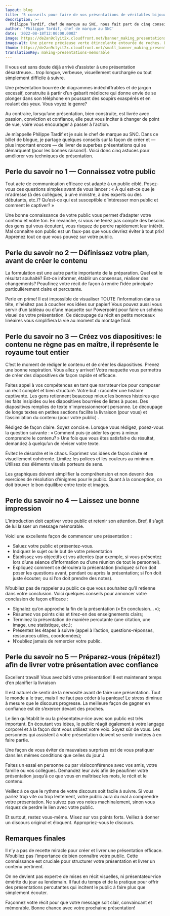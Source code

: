 ```yaml
---
layout: blog
title: '5 conseils pour faire de vos présentations de véritables bijoux'
description: >-
  Philippe Tardif, chef de marque au SNC, nous fait part de cinq conseils sur la façon de créer et — plus important encore — livrer des présentations qui se démarquent. 
author: 'Philippe Tardif, chef de marque au SNC'
date: '2022-08-18T12:00:00.000Z'
image: https://de2an9clyit2x.cloudfront.net/banner_making_presentations_memorable_f9e0ae0042.jpeg
image-alt: Une pierre précieuse verte étincelante entourée de roches. Elle se démarque des autres pierres.
thumb: https://de2an9clyit2x.cloudfront.net/small_banner_making_presentations_memorable_f9e0ae0042.jpeg
translationKey: making-presentations-memorable
---
```

Il vous est sans doute déjà arrivé d’assister à une présentation désastreuse… trop longue, verbeuse, visuellement surchargée ou tout simplement difficile à suivre. 

Une présentation bourrée de diagrammes indéchiffrables et de jargon excessif, construite à partir d’un gabarit médiocre qui donne envie de se plonger dans son téléphone en poussant des soupirs exaspérés et en roulant des yeux. Vous voyez le genre?

Au contraire, lorsqu’une présentation, bien construite, est livrée avec passion, conviction et confiance, elle peut vous inciter à changer de point de vue, voire vous encourager à passer à l’action. 

Je m’appelle Philippe Tardif et je suis le chef de marque au SNC. Dans ce billet de blogue, je partage quelques conseils sur la façon de créer et — plus important encore — de livrer de superbes présentations qui se démarquent (pour les bonnes raisons!). Voici donc cinq astuces pour améliorer vos techniques de présentation.

## Perle du savoir no 1 — Connaissez votre public

Tout acte de communication efficace est adapté à un public ciblé. Posez-vous ces questions simples avant de vous lancer :  « À qui est-ce que je m’adresse (à des collègues, à un·e ministre, à des experts ou des débutants, etc.)? Qu’est-ce qui est susceptible d’intéresser mon public et comment le captiver? » 

Une bonne connaissance de votre public vous permet d’adapter votre contenu et votre ton. En revanche, si vous ne tenez pas compte des besoins des gens qui vous écoutent, vous risquez de perdre rapidement leur intérêt. Mal connaître son public est un faux-pas que vous devriez éviter à tout prix! Apprenez tout ce que vous pouvez sur votre public. 

## Perle du savoir no 2 — Définissez votre plan, avant de créer le contenu

La formulation est une autre partie importante de la préparation. Quel est le résultat souhaité? Est-ce informer, établir un consensus, réaliser des changements? Peaufinez votre récit de façon à rendre l’idée principale particulièrement claire et percutante. 

Perle en prime! Il est impossible de visualiser TOUTE l’information dans sa tête, n’hésitez pas à coucher vos idées sur papier! Vous pouvez aussi vous servir d’un tableau ou d’une maquette sur Powerpoint pour faire un schéma visuel de votre présentation. Ce découpage du récit en petits morceaux linéaires vous simplifiera la vie au moment du  montage final. 

## Perle du savoir no 3 — Créez vos diapositives: le contenu ne règne pas en maître, il représente le royaume tout entier

C’est le moment de rédiger le contenu et de créer les diapositives. Prenez une bonne respiration. Vous allez y arriver! Votre maquette vous permettra de créer des diapositives de façon rapide et efficace. 

Faites appel à vos compétences en tant que narrateur·rice pour composer un récit complet et bien structuré. Votre but : raconter une histoire captivante. Les gens retiennent beaucoup mieux les bonnes histoires que les faits insipides ou les diapositives bourrées de listes à puces. Des diapositives remplies de texte n'impressionneront personne. Le découpage de longs textes en petites sections facilite la livraison (pour vous) et l’assimilation du contenu (pour votre public) . 

Rédigez de façon claire. Soyez concis·e. Lorsque vous rédigez, posez-vous la question suivante : « Comment puis-je aider les gens à mieux comprendre le contenu? » Une fois que vous êtes satisfait·e du résultat, demandez à quelqu’un de réviser votre texte.

Évitez le désordre et le chaos. Exprimez vos idées de façon claire et visuellement cohérente. Limitez les polices et les couleurs au minimum. Utilisez des éléments visuels porteurs de sens. 

Les graphiques doivent simplifier la compréhension et non devenir des exercices de résolution d’énigmes pour le public. Quant à la conception, on doit trouver le bon équilibre entre texte et images.


## Perle du savoir no 4 — Laissez une bonne impression

L’introduction doit captiver votre public et retenir son attention. Bref, il s’agit de lui laisser un message mémorable.

Voici une excellente façon de commencer une présentation :

* Saluez votre public et présentez-vous.
* Indiquez le sujet ou le but de votre présentation 
* Établissez vos objectifs et vos attentes (par exemple, si vous présentez lors d’une séance d’information ou d’une réunion de tout le personnel).
* Expliquez comment se déroulera la présentation (indiquez si l’on doit poser les questions avant, pendant ou après la présentation; si l’on doit juste écouter; ou si l’on doit prendre des notes).

N’oubliez pas de rappeler au public ce que vous souhaitez qu’il retienne dans votre conclusion. Voici quelques conseils pour annoncer votre  conclusion de façon efficace :

* Signalez qu’on approche la fin de la présentation (« En conclusion… »);
* Résumez vos points clés et tirez-en des enseignements clairs;
* Terminez la présentation de manière percutante (une citation, une image, une statistique, etc.);
* Présentez les étapes à suivre (appel à l’action, questions-réponses, ressources utiles, coordonnées);
* N’oubliez jamais de remercier votre public.

## Perle du savoir no 5 — Préparez-vous (répétez!) afin de livrer votre présentation avec confiance

Excellent travail! Vous avez bâti votre présentation! Il est maintenant temps d’en planifier la livraison

Il est naturel de sentir de la nervosité avant de faire une présentation. Tout le monde a le trac, mais il ne faut pas céder à la panique! Le stress diminue à mesure que le discours progresse. La meilleure façon de gagner en confiance est de s’exercer devant des proches.

Le lien qu’établit le ou la présentateur·rice avec son public est très important. En écoutant vos idées, le public réagit également à votre langage corporel et à la façon dont vous utilisez votre voix. Soyez sûr de vous. Les personnes qui assistent à votre présentation doivent se sentir invitées à en faire partie.

Une façon de vous éviter de mauvaises surprises est de vous pratiquer dans les mêmes conditions que celles du jour J.

Faites un essai en personne ou par visioconférence avec vos amis, votre famille ou vos collègues. Demandez leur avis afin de peaufiner votre présentation jusqu’à ce que vous en maîtrisez les mots, le récit et le contenu.

Veillez à ce que le rythme de votre discours soit facile à suivre. Si vous parlez trop vite ou trop lentement, votre public aura du mal à comprendre votre présentation. Ne suivez pas vos notes machinalement, sinon vous risquez de perdre le lien avec votre public.

Et surtout, restez vous-même. Misez sur vos points forts. Veillez à donner un discours original et éloquent. Appropriez-vous le discours. 

## Remarques finales

Il n’y a pas de recette miracle pour créer et livrer une présentation efficace. N’oubliez pas l’importance de bien connaître votre public. Cette connaissance est cruciale pour structurer votre présentation et livrer un contenu pertinent.

On ne devient pas expert·e de mises en récit visuelles, ni présentateur·rice émérite du jour au lendemain. Il faut du temps et de la pratique pour offrir des présentations percutantes qui incitent le public à faire plus que simplement écouter. 

Façonnez votre récit pour que votre message soit clair, convaincant et mémorable. Bonne chance avec votre prochaine présentation!
